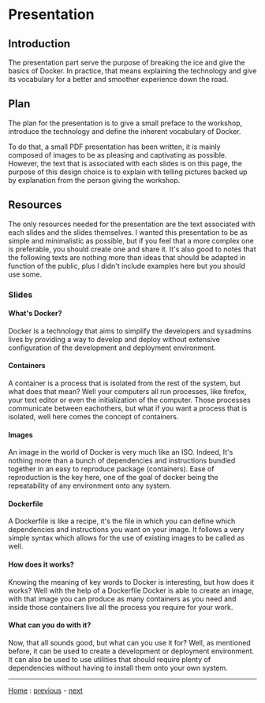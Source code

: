 # Presentation

## Introduction
The presentation part serve the purpose of breaking the ice and give the basics
of Docker. In practice, that means explaining the technology and give its
vocabulary for a better and smoother experience down the road.


## Plan
The plan for the presentation is to give a small preface to the workshop,
introduce the technology and define the inherent vocabulary of Docker.

To do that, a small PDF presentation has been written, it is mainly composed of
images to be as pleasing and captivating as possible. However, the text that is
associated with each slides is on this page, the purpose of this design choice
is to explain with telling pictures backed up by explanation from the person
giving the workshop.


## Resources
The only resources needed for the presentation are the text associated with each
slides and the slides themselves. I wanted this presentation to be as simple and
minimalistic as possible, but if you feel that a more complex one is preferable,
you should create one and share it. It's also good to notes that the following
texts are nothing more than ideas that should be adapted in function of the
public, plus I didn't include examples here but you should use some.

### Slides
#### What's Docker?
Docker is a technology that aims to simplify the developers and sysadmins lives
by providing a way to develop and deploy without extensive configuration of the
development and deployment environment.

#### Containers
A container is a process that is isolated from the rest of the system, but what
does that mean? Well your computers all run processes, like firefox, your text
editor or even the initialization of the computer. Those processes communicate
between eachothers, but what if you want a process that is isolated, well here
comes the concept of containers.

#### Images
An image in the world of Docker is very much like an ISO. Indeed, It's nothing
more than a bunch of dependencies and instructions bundled together in an easy
to reproduce package (containers). Ease of reproduction is the key here, one of
the goal of docker being the repeatability of any environment onto any system.

#### Dockerfile
A Dockerfile is like a recipe, it's the file in which you can define which
dependencies and instructions you want on your image. It follows a very simple
syntax which allows for the use of existing images to be called as well.

#### How does it works?
Knowing the meaning of key words to Docker is interesting, but how does it
works? Well with the help of a Dockerfile Docker is able to create an image,
with that image you can produce as many containers as you need and inside those
containers live all the process you require for your work.

#### What can you do with it?
Now, that all sounds good, but what can you use it for? Well, as mentioned
before, it can be used to create a development or deployment environment. It can
also be used to use utilities that should require plenty of dependencies without
having to install them onto your own system.

---
[Home](../README.md) :
[previous](../Presentation/README.md) -
[next](../Docker/README.md)
